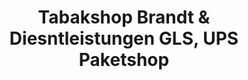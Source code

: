 ---
title: "Tabakshop Brandt & Diesntleistungen GLS, UPS Paketshop"
url: /leipzig/tabakshop-brandt-und-diesntleistungen-gls-ups-paketshop/
shop: Tabak
---